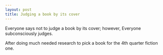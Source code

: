 ```yaml
---
layout: post
title: Judging a book by its cover
---
```


Everyone says not to judge a book by its cover; however, Everyone subconsciously judges.

After doing much needed research to pick a book for the 4th quarter fiction one.